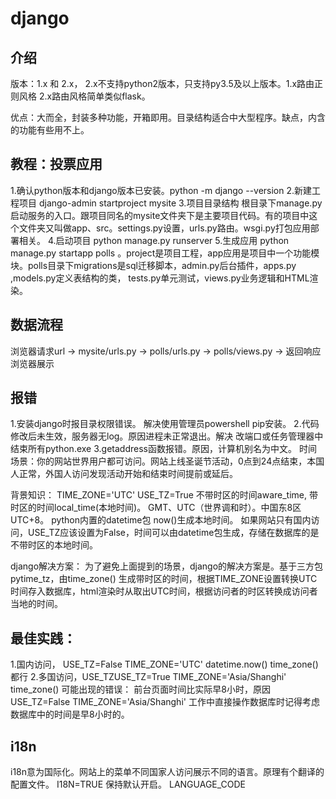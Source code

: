 django
===
## 介绍
版本：1.x 和 2.x， 2.x不支持python2版本，只支持py3.5及以上版本。1.x路由正则风格 2.x路由风格简单类似flask。

优点：大而全，封装多种功能，开箱即用。目录结构适合中大型程序。缺点，内含的功能有些用不上。

## 教程：投票应用
1.确认python版本和django版本已安装。python -m django --version
2.新建工程项目 django-admin startproject mysite
3.项目目录结构 根目录下manage.py启动服务的入口。跟项目同名的mysite文件夹下是主要项目代码。有的项目中这个文件夹又叫做app、src。settings.py设置，urls.py路由。wsgi.py打包应用部署相关。
4.启动项目 python manage.py runserver
5.生成应用 python manage.py startapp polls 。project是项目工程，app应用是项目中一个功能模块。polls目录下migrations是sql迁移脚本，admin.py后台插件，apps.py ,models.py定义表结构的类， tests.py单元测试，views.py业务逻辑和HTML渲染。
## 数据流程
浏览器请求url → mysite/urls.py → polls/urls.py → polls/views.py → 返回响应浏览器展示

## 报错
1.安装django时报目录权限错误。 解决使用管理员powershell pip安装。
2.代码修改后未生效，服务器无log。原因进程未正常退出。解决 改端口或任务管理器中结束所有python.exe
3.getaddress函数报错。原因，计算机别名为中文。
时间
场景：你的网站世界用户都可访问。网站上线圣诞节活动，0点到24点结束，本国人正常，外国人访问发现活动开始和结束时间提前或延后。

背景知识： TIME_ZONE='UTC' USE_TZ=True 不带时区的时间aware_time, 带时区的时间local_time(本地时间)。 GMT、UTC（世界调和时）。中国东8区 UTC+8。 python内置的datetime包 now()生成本地时间。 如果网站只有国内访问，USE_TZ应该设置为False，时间可以由datetime包生成，存储在数据库的是不带时区的本地时间。

django解决方案： 为了避免上面提到的场景，django的解决方案是。基于三方包pytime_tz，由time_zone() 生成带时区的时间，根据TIME_ZONE设置转换UTC时间存入数据库，html渲染时从取出UTC时间，根据访问者的时区转换成访问者当地的时间。

## 最佳实践：

1.国内访问， USE_TZ=False TIME_ZONE='UTC' datetime.now() time_zone()都行
2.多国访问，USE_TZUSE_TZ=True TIME_ZONE='Asia/Shanghi' time_zone()
可能出现的错误： 前台页面时间比实际早8小时，原因USE_TZ=False TIME_ZONE='Asia/Shanghi' 工作中直接操作数据库时记得考虑数据库中的时间是早8小时的。

## i18n
i18n意为国际化。网站上的菜单不同国家人访问展示不同的语言。原理有个翻译的配置文件。 I18N=TRUE 保持默认开启。 LANGUAGE_CODE